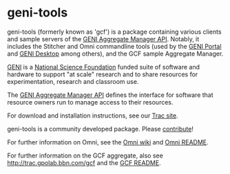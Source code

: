 # geni-tools

geni-tools (formerly known as 'gcf') is a package containing various clients and sample servers of the [GENI Aggregate Manager API](http://groups.geni.net/geni/wiki/GeniApi). Notably, it includes the Stitcher and Omni commandline tools (used by the [GENI Portal](https://portal.geni.net) and [GENI Desktop](https://genidesktop.netlab.uky.edu) among others), and the GCF sample Aggregate Manager.

[GENI](http://www.geni.net) is a [National Science Foundation](http://www.nsf.gov) funded suite of software and hardware to support "at scale" research and to share resources for
experimentation, research and classroom use.

The [GENI Aggregate Manager API](http://groups.geni.net/geni/wiki/GeniApi) defines the interface for software that resource owners run to manage access to their resources.

For download and installation instructions, see our [Trac site](http://trac.gpolab.bbn.com/gcf).

geni-tools is a community developed package. Please [contribute](CONTRIBUTING.md)!

For further information on Omni, see the [Omni wiki](http://trac.gpolab.bbn.com/gcf)
and [Omni README](README-omni.txt).

For further information on the GCF aggregate, also see <http://trac.gpolab.bbn.com/gcf> and the [GCF README](README.txt).
